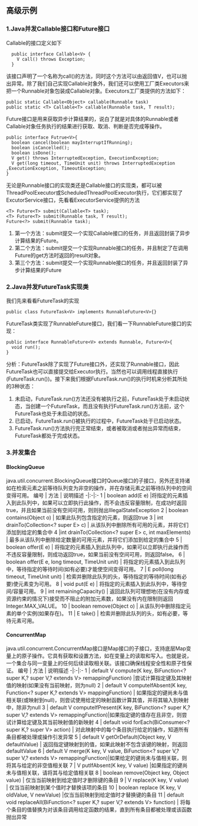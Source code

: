 ## 高级示例

### 1.Java并发Callable<V>接口和Future<V>接口
Callable的接口定义如下
```
  public interface Callable<V> {
    V call() throws Exception;
  }
```
该接口声明了一个名称为call()的方法，同时这个方法可以由返回值V，也可以抛出异常。除了我们自己实现Callable对象外，我们还可以使用工厂类Executors来把一个Runnable对象包装成Callable对象。Executors工厂类提供的方法如下：
```
public static Callable<Object> callable(Runnable task)
public static <T> Callable<T> callable(Runnable task, T result);
```

Future<V>接口是用来获取异步计算结果的，说白了就是对具体的Runnable或者Callable对象任务执行的结果进行获取、取消、判断是否完成等操作。
```
public interface Futrue<V>{
  boolean cancel(boolean mayInterruptIfRunning);
  boolean isCancelled();
  boolean isDone();
  V get() throws InterruptedException, ExecutionException;
  V get(long timeout, TimeUnit unit) throws InterruptedException ,ExecutionException, TimeoutException;
}
```

无论是Runnable接口的实现类还是Callable接口的实现类，都可以被ThreadPoolExecutor或ScheduledThreadPoolExecutor执行，它们都实现了ExcutorService接口，先看看ExecutorService提供的方法
```
<T> Future<T> submit(Callable<T> task);
<T> Future<T> submit(Runnable task, T result);
Future<?> submit(Runnable task);
```
1. 第一个方法：submit提交一个实现Callable接口的任务，并且返回封装了异步计算结果的Future。
2. 第二个方法：submit提交一个实现Runnable接口的任务，并且制定了在调用Future的get方法时返回的result对象。
3. 第三个方法：submit提交一个实现Runnable接口的任务，并且返回封装了异步计算结果的Future

### 2.Java并发FutureTask实现类
我们先来看看FutureTask的实现
```
public class FutureTask<V> implements RunnableFuture<V>{}
```
FutureTask类实现了RunnableFuture接口，我们看一下RunnableFuture接口的实现：
```
public interface RunnableFuture<V> extends Runnable, Future<V>{
  void run();
}
```
分析：FutureTask除了实现了Future接口外，还实现了Runnable接口，因此FutureTask也可以直接提交给Executor执行。当然也可以调用线程直接执行(FutureTask.run())。接下来我们根据FutureTask.run()的执行时机来分析其所处的3种状态：
1. 未启动，FutureTask.run()方法还没有被执行之前，FutureTask处于未启动状态，当创建一个FutureTask，而且没有执行FutureTask.run()方法前，这个FutureTask也处于未启动的状态。
2. 已启动，FutureTask.run()被执行的过程中，FutureTask处于已启动状态。
3. FutureTask.run()方法执行完正常结束，或者被取消或者抛出异常而结束，FutureTask都处于完成状态。

### 3.并发集合
#### BlockingQueue
java.util.concurrent.BlockingQueue接口时Queue接口的子接口，另外还支持诸如在检索元素之前等待队列变为非空的操作，并在存储元素之前等待队列中的空间变得可用。
编号 | 方法 | 说明描述
-|:-|:-
1 | boolean add(E e) |将指定的元素插入到此队列中，如果可以立即执行此操作，而不会违反容量限制，在成功时返回true，并且如果当前没有空间可用，则则抛出IllegalStateException
2 | boolean contains(Object o) | 如果此队列包含指定的元素，则返回true
3 | int drainTo(Collection<? super E> c) | 从该队列中删除所有可用的元素，并将它们添加到给定的集合中
4 |int drainTo(Collection<? super E> c, int maxElements) | 最多从该队列中删除给定数量的可用元素，并将它们添加到给定的集合中
5 | boolean offer(E e) |	将指定的元素插入到此队列中，如果可以立即执行此操作而不违反容量限制，则成功返回true，如果当前没有空间可用，则返回false。
6 | boolean offer(E e, long timeout, TimeUnit unit) | 将指定的元素插入到此队列中，等待指定的等待时间(如有必要)才能使空间变得可用。
7 | E poll(long timeout, TimeUnit unit) | 检索并删除此队列的头，等待指定的等待时间(如有必要)使元素变为可用。
8 | void put(E e) | 将指定的元素插入到此队列中，等待空间/容量可用。
9 | int remainingCapacity() | 返回此队列可理想地(在没有内存或资源约束的情况下)接受而不阻止的附加元素数，如果没有内在限制则返回Integer.MAX_VALUE。
10 | boolean remove(Object o) | 从该队列中删除指定元素的单个实例(如果存在)。
11 | E take() | 检索并删除此队列的头，如有必要，等待元素可用。

#### ConcurrentMap
java.util.concurrent.ConcurrentMap接口是Map接口的子接口，支持底层Map变量上的原子操作。它具有获取和设置方法，如在变量上的读取和写入。也就是说，一个集合与同一变量上的任何后续读取相关联。该接口确保线程安全性和原子性保证。
编号 | 方法 | 说明描述
-|:-|:-
1 | default V compute(K key, BiFunction<? super K,? super V,? extends V> remappingFunction) |尝试计算指定键及其映射值的映射(如果没有当前映射，则为null)
2 | default V computeIfAbsent(K key, Function<? super K,? extends V> mappingFunction) | 如果指定的键尚未与值相关联(或映射到null)，则尝试使用给定的映射函数计算其值，并将其输入到映射中，除非为null
3 | default V computeIfPresent(K key, BiFunction<? super K,? super V,? extends V> remappingFunction)|如果指定键的值存在且非空，则尝试计算给定键及其当前映射值的新映射
4 | default void forEach(BiConsumer<? super K,? super V> action) | 对此映射中的每个条目执行给定的操作，知道所有条目都被处理或操作引发异常
5 | default V getOrDefault(Object key, V defaultValue) | 返回指定键映射到的值，如果此映射不包含该键的映射，则返回defaultValue
6 | default V merge(K key, V value, BiFunction<? super V,? super V,? extends V> remappingFunction)|如果给定的键尚未与值相关联，则将其与给定的非空值相关联
7 | V putIfAbsent(K key, V value) |如果指定的键尚未与值相关联，请将其与给定值相关联
8 | boolean remove(Object key, Object value) | 仅当当前映射到给定值时才删除键的条目
9 | V replace(K key, V value) | 仅当当前映射到某个值时才替换该项的条目
10 | boolean replace (K key, V oldValue, V newValue) |仅当当前映射到给定值时才替换键的条目
11 | default void replaceAll(BiFunction<? super K,? super V,? extends V> function) | 将每个条目的值替换为对该条目调用给定函数的结果，直到所有条目都被处理或该函数抛出异常
